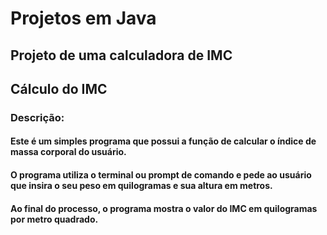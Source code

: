 # Projetos em Java
## Projeto de uma calculadora de IMC


## Cálculo do IMC

### Descrição:

#### Este é um simples programa que possui a função de calcular o índice de massa corporal do usuário.
#### O programa utiliza o terminal ou prompt de comando e pede ao usuário que insira o seu peso em quilogramas e sua altura em metros.
#### Ao final do processo, o programa mostra o valor do IMC em quilogramas por metro quadrado.

